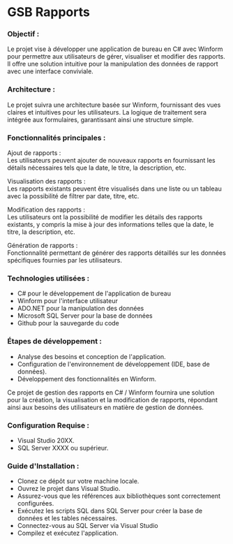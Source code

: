 # GSB Rapports

### Objectif :
Le projet vise à développer une application de bureau en C# avec Winform pour permettre aux utilisateurs de gérer, visualiser et modifier des rapports. Il offre une solution intuitive pour la manipulation des données de rapport avec une interface conviviale.

### Architecture :
Le projet suivra une architecture basée sur Winform, fournissant des vues claires et intuitives pour les utilisateurs. La logique de traitement sera intégrée aux formulaires, garantissant ainsi une structure simple.

### Fonctionnalités principales :

Ajout de rapports :  <br>
Les utilisateurs peuvent ajouter de nouveaux rapports en fournissant les détails nécessaires tels que la date, le titre, la description, etc.

Visualisation des rapports :  <br>
Les rapports existants peuvent être visualisés dans une liste ou un tableau avec la possibilité de filtrer par date, titre, etc.

Modification des rapports :  <br> 
Les utilisateurs ont la possibilité de modifier les détails des rapports existants, y compris la mise à jour des informations telles que la date, le titre, la description, etc.

Génération de rapports :  <br> 
Fonctionnalité permettant de générer des rapports détaillés sur les données spécifiques fournies par les utilisateurs.

### Technologies utilisées :

- C# pour le développement de l'application de bureau
- Winform pour l'interface utilisateur
- ADO.NET pour la manipulation des données
- Microsoft SQL Server pour la base de données
- Github pour la sauvegarde du code

### Étapes de développement :

- Analyse des besoins et conception de l'application.
- Configuration de l'environnement de développement (IDE, base de données).
- Développement des fonctionnalités en Winform.

Ce projet de gestion des rapports en C# / Winform fournira une solution pour la création, la visualisation et la modification de rapports, répondant ainsi aux besoins des utilisateurs en matière de gestion de données.

### Configuration Requise :

- Visual Studio 20XX.
- SQL Server XXXX ou supérieur.
  
### Guide d'Installation :

- Clonez ce dépôt sur votre machine locale.
- Ouvrez le projet dans Visual Studio.
- Assurez-vous que les références aux bibliothèques sont correctement configurées.
- Exécutez les scripts SQL dans SQL Server pour créer la base de données et les tables nécessaires.
- Connectez-vous au SQL Server via Visual Studio
- Compilez et exécutez l'application.
